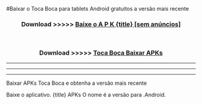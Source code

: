 #Baixar o Toca Boca   para tablets Android gratuitos a versão mais recente


<div align="center">
<h3>Download >>>>> <a href="https://pt-web.web.app/?pt= {title}">Baixe o A P K {title} [sem anúncios]</a></h3><br>

<h3>Download >>>>> <a href="https://pt-web.web.app/?pt= {title}">Toca Boca  Baixar APKs</a></h3>
</div>

----------------------------------------------------------

----------------------------------------------------------

----------------------------------------------------------

Baixar APKs Toca Boca  e obtenha a versão mais recente

Baixe o aplicativo. {title} APKs O nome é a versão para .Android.


